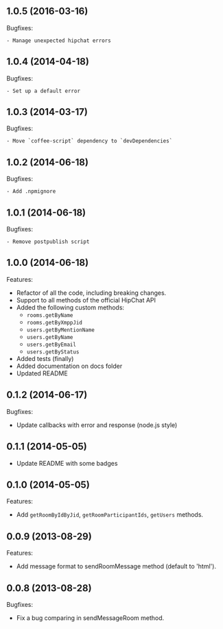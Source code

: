 ## 1.0.5 (2016-03-16)

  Bugfixes:

    - Manage unexpected hipchat errors

## 1.0.4 (2014-04-18)

  Bugfixes:

    - Set up a default error

## 1.0.3 (2014-03-17)

  Bugfixes:

    - Move `coffee-script` dependency to `devDependencies`

## 1.0.2 (2014-06-18)

  Bugfixes:

    - Add .npmignore

## 1.0.1 (2014-06-18)

  Bugfixes:

    - Remove postpublish script

## 1.0.0 (2014-06-18)

Features:

  - Refactor of all the code, including breaking changes.
  - Support to all methods of the official HipChat API
  - Added the following custom methods:
    - `rooms.getByName`
    - `rooms.getByXmppJid`
    - `users.getByMentionName`
    - `users.getByName`
    - `users.getByEmail`
    - `users.getByStatus`
  - Added tests (finally)
  - Added documentation on docs folder
  - Updated README

## 0.1.2 (2014-06-17)

Bugfixes:

  - Update callbacks with error and response (node.js style)

## 0.1.1 (2014-05-05)

  - Update README with some badges

## 0.1.0 (2014-05-05)

Features:

  - Add `getRoomByIdByJid`, `getRoomParticipantIds`, `getUsers` methods.

## 0.0.9 (2013-08-29)

Features:

  - Add message format to sendRoomMessage method (default to 'html').

## 0.0.8 (2013-08-28)

Bugfixes:

  - Fix a bug comparing in sendMessageRoom method.
